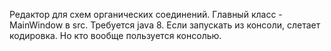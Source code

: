 Редактор для схем органических соединений. 
Главный класс - MainWindow в src.
Требуется java 8.
Если запускать из консоли, слетает кодировка.
Но кто вообще пользуется консолью.
